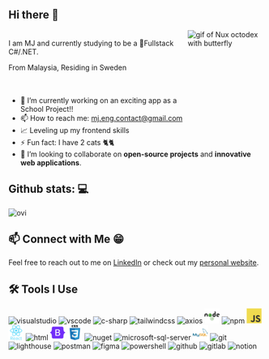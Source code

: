 ## Hi there 👋

<img align="right" width="150" height="150" src="img\NUX_Octodex.gif"
 alt="gif of Nux octodex with butterfly">

<br>
I am MJ and currently studying to be a 🌱Fullstack C#/.NET.

From Malaysia, Residing in Sweden
<br><br><br>

- 🔭 I’m currently working on an exciting app as a School Project!!
- 📫 How to reach me: <a href="mailto:mj.eng.contact@gmail.com">mj.eng.contact@gmail.com</a>
- 📈 Leveling up my frontend skills
- ⚡ Fun fact: I have 2 cats 🐈🐈
- :handshake: I’m looking to collaborate on **open-source projects** and **innovative web applications**.

## Github stats: 💻

<img src="https://github-readme-stats.vercel.app/api/top-langs?username=MJ-Eng-codes&show_icons=true&locale=en&layout=compact&theme=nightowl" alt="ovi" />

## :mailbox: Connect with Me 😁

Feel free to reach out to me on [LinkedIn](https://www.linkedin.com/in/mj-yen-eng/") or check out my [personal website](https://mj-eng-codes.github.io/CV/).

## :hammer_and_wrench: Tools I Use

<p align="left">

<img src="https://cdn.jsdelivr.net/gh/devicons/devicon@latest/icons/visualstudio/visualstudio-original.svg" alt="visualstudio" width="30" height="30"/>
<img src="https://cdn.jsdelivr.net/gh/devicons/devicon/icons/vscode/vscode-original.svg" alt="vscode" width="30" height="30"/>
<img src="https://cdn.jsdelivr.net/gh/devicons/devicon@latest/icons/csharp/csharp-original.svg" alt="c-sharp" width="30" height="30"/>
<img src="https://cdn.jsdelivr.net/gh/devicons/devicon@latest/icons/tailwindcss/tailwindcss-original.svg" alt="tailwindcss" width="30" height="30" />
<img src="https://cdn.jsdelivr.net/gh/devicons/devicon@latest/icons/axios/axios-plain.svg" alt="axios" width="30" height="30"  />
<img src="https://raw.githubusercontent.com/devicons/devicon/master/icons/nodejs/nodejs-original-wordmark.svg" alt="nodejs" width="30" height="30" />
<img src="https://cdn.jsdelivr.net/gh/devicons/devicon@latest/icons/npm/npm-original-wordmark.svg" alt="npm" width="30" height="30"/>
<img src="https://raw.githubusercontent.com/devicons/devicon/master/icons/javascript/javascript-original.svg" alt="javascript" width="30" height="30" />
<img src="https://raw.githubusercontent.com/devicons/devicon/master/icons/react/react-original-wordmark.svg" alt="react" width="30" height="30" />
<img src="https://cdn.jsdelivr.net/gh/devicons/devicon/icons/html5/html5-original.svg" alt="html" width="30" height="30"/>
<img src="https://raw.githubusercontent.com/devicons/devicon/master/icons/bootstrap/bootstrap-plain.svg" alt="bootstrap" width="30" height="30" />
<img src="https://raw.githubusercontent.com/devicons/devicon/master/icons/css3/css3-original-wordmark.svg" alt="css3" width="30" height="30" />
<img src="https://cdn.jsdelivr.net/gh/devicons/devicon@latest/icons/nuget/nuget-original.svg" alt="nuget" width="30" height="30"/>
<img src="https://cdn.jsdelivr.net/gh/devicons/devicon@latest/icons/microsoftsqlserver/microsoftsqlserver-original-wordmark.svg" alt="microsoft-sql-server" width="30" height="30"/>
<img src="https://raw.githubusercontent.com/devicons/devicon/master/icons/mysql/mysql-original-wordmark.svg" alt="mysql" width="30" height="30" />
<img src="https://cdn.jsdelivr.net/gh/devicons/devicon/icons/git/git-original.svg" alt="git" width="30" height="30"/>
<img src="https://cdn.jsdelivr.net/gh/devicons/devicon/icons/chrome/chrome-original.svg" alt="lighthouse" width="30" height="30"/>
<img src="https://cdn.jsdelivr.net/gh/devicons/devicon@latest/icons/postman/postman-original.svg" alt="postman" width="30" height="30"/>
<img src="https://cdn.jsdelivr.net/gh/devicons/devicon@latest/icons/figma/figma-original.svg" alt="figma" width="30" height="30"/>
<img src="https://cdn.jsdelivr.net/gh/devicons/devicon@latest/icons/powershell/powershell-original.svg" alt="powershell" width="30" height="30"/>
<img src="https://cdn.jsdelivr.net/gh/devicons/devicon/icons/github/github-original-wordmark.svg" alt="github" width="30" height="30"/>
<img src="https://cdn.jsdelivr.net/gh/devicons/devicon/icons/gitlab/gitlab-original-wordmark.svg" alt="gitlab" width="30" height="30"/>
<img src="https://cdn.jsdelivr.net/gh/devicons/devicon@latest/icons/notion/notion-original.svg" alt="notion" width="30" height="30"/>
</p>
